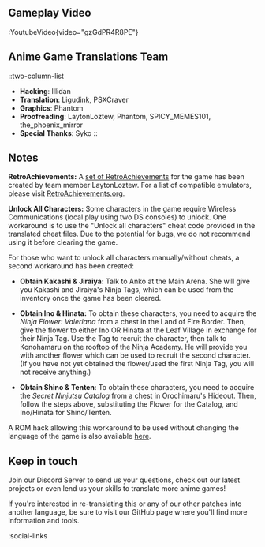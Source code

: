 ## Gameplay Video
:YoutubeVideo{video="gzGdPR4R8PE"}

## Anime Game Translations Team
::two-column-list
- **Hacking**: Illidan
- **Translation**: Ligudink, PSXCraver
- **Graphics**: Phantom
- **Proofreading**: LaytonLoztew, Phantom, SPICY_MEMES101, the_phoenix_mirror
- **Special Thanks**: Syko
::

## Notes

**RetroAchievements:** A [set of RetroAchievements](https://retroachievements.org/game/15481) for the game has been created by team member LaytonLoztew. For a list of compatible emulators, please visit [RetroAchievements.org](https://retroachievements.org/download.php
). 

**Unlock All Characters:** Some characters in the game require Wireless Communications (local play using two DS consoles) to unlock. One workaround is to use the "Unlock all characters" cheat code provided in the translated cheat files. Due to the potential for bugs, we do not recommend using it before clearing the game.

For those who want to unlock all characters manually/without cheats, a second workaround has been created:

- **Obtain Kakashi & Jiraiya:** Talk to Anko at the Main Arena. She will give you Kakashi and Jiraiya's Ninja Tags, which can be used from the inventory once the game has been cleared.

- **Obtain Ino & Hinata:** To obtain these characters, you need to acquire the *Ninja Flower: Valeriana* from a chest in the Land of Fire Border. Then, give the flower to either Ino OR Hinata at the Leaf Village in exchange for their Ninja Tag. Use the Tag to recruit the character, then talk to Konohamaru on the rooftop of the Ninja Academy. He will provide you with another flower which can be used to recruit the second character. (If you have not yet obtained the flower/used the first Ninja Tag, you will not receive anything.)

- **Obtain Shino & Tenten**: To obtain these characters, you need to acquire the *Secret Ninjutsu Catalog* from a chest in Orochimaru's Hideout. Then, follow the steps above, substituting the Flower for the Catalog, and Ino/Hinata for Shino/Tenten.

A ROM hack allowing this workaround to be used without changing the language of the game is also available [here](https://agtteam.net/naruto/patch/ndsjp).


## Keep in touch
Join our Discord Server to send us your questions, check out our latest projects or even lend us your skills to translate more anime games!

If you're interested in re-translating this or any of our other patches into another language, be sure to visit our GitHub page where you'll find more information and tools.

<!-- Social media, Discord and blog buttons -->
:social-links
